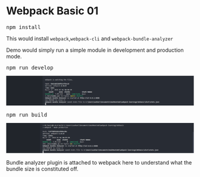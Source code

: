 # Webpack Basic 01

<pre>
npm install
</pre>

This would install `webpack`,`webpack-cli` and `webpack-bundle-analyzer`

Demo would simply run a simple module in development and production mode.
<pre>
npm run develop
</pre>
![develop output](./support/develop.png)

<pre>
npm run build
</pre>
![production output](./support/production.png)


Bundle analyzer plugin is attached to webpack here to understand what the bundle size is constituted off.

